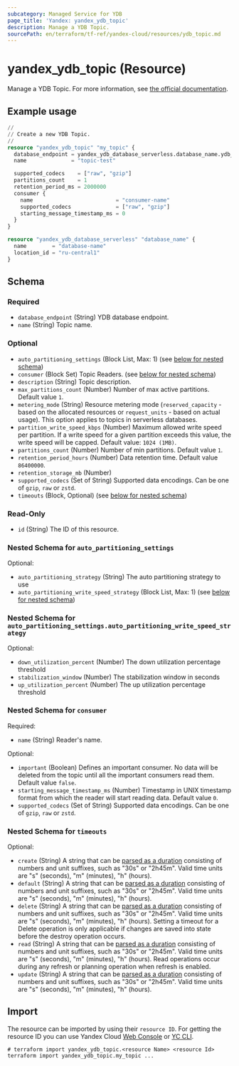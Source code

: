 ```yaml
---
subcategory: Managed Service for YDB
page_title: 'Yandex: yandex_ydb_topic'
description: Manage a YDB Topic.
sourcePath: en/terraform/tf-ref/yandex-cloud/resources/ydb_topic.md
---
```


# yandex_ydb_topic (Resource)

Manage a YDB Topic. For more information, see [the official documentation](https://yandex.cloud/docs/ydb/concepts/#ydb).

## Example usage

```terraform
//
// Create a new YDB Topic.
//
resource "yandex_ydb_topic" "my_topic" {
  database_endpoint = yandex_ydb_database_serverless.database_name.ydb_full_endpoint
  name              = "topic-test"

  supported_codecs    = ["raw", "gzip"]
  partitions_count    = 1
  retention_period_ms = 2000000
  consumer {
    name                          = "consumer-name"
    supported_codecs              = ["raw", "gzip"]
    starting_message_timestamp_ms = 0
  }
}

resource "yandex_ydb_database_serverless" "database_name" {
  name        = "database-name"
  location_id = "ru-central1"
}
```

<!-- schema generated by tfplugindocs -->
## Schema

### Required

- `database_endpoint` (String) YDB database endpoint.
- `name` (String) Topic name.

### Optional

- `auto_partitioning_settings` (Block List, Max: 1) (see [below for nested schema](#nestedblock--auto_partitioning_settings))
- `consumer` (Block Set) Topic Readers. (see [below for nested schema](#nestedblock--consumer))
- `description` (String) Topic description.
- `max_partitions_count` (Number) Number of max active partitions. Default value `1`.
- `metering_mode` (String) Resource metering mode (`reserved_capacity` - based on the allocated resources or `request_units` - based on actual usage). This option applies to topics in serverless databases.
- `partition_write_speed_kbps` (Number) Maximum allowed write speed per partition. If a write speed for a given partition exceeds this value, the write speed will be capped. Default value: `1024 (1MB)`.
- `partitions_count` (Number) Number of min partitions. Default value `1`.
- `retention_period_hours` (Number) Data retention time. Default value `86400000`.
- `retention_storage_mb` (Number)
- `supported_codecs` (Set of String) Supported data encodings. Can be one of `gzip`, `raw` or `zstd`.
- `timeouts` (Block, Optional) (see [below for nested schema](#nestedblock--timeouts))

### Read-Only

- `id` (String) The ID of this resource.

<a id="nestedblock--auto_partitioning_settings"></a>
### Nested Schema for `auto_partitioning_settings`

Optional:

- `auto_partitioning_strategy` (String) The auto partitioning strategy to use
- `auto_partitioning_write_speed_strategy` (Block List, Max: 1) (see [below for nested schema](#nestedblock--auto_partitioning_settings--auto_partitioning_write_speed_strategy))

<a id="nestedblock--auto_partitioning_settings--auto_partitioning_write_speed_strategy"></a>
### Nested Schema for `auto_partitioning_settings.auto_partitioning_write_speed_strategy`

Optional:

- `down_utilization_percent` (Number) The down utilization percentage threshold
- `stabilization_window` (Number) The stabilization window in seconds
- `up_utilization_percent` (Number) The up utilization percentage threshold



<a id="nestedblock--consumer"></a>
### Nested Schema for `consumer`

Required:

- `name` (String) Reader's name.

Optional:

- `important` (Boolean) Defines an important consumer. No data will be deleted from the topic until all the important consumers read them. Default value `false`.
- `starting_message_timestamp_ms` (Number) Timestamp in UNIX timestamp format from which the reader will start reading data. Default value `0`.
- `supported_codecs` (Set of String) Supported data encodings. Can be one of `gzip`, `raw` or `zstd`.


<a id="nestedblock--timeouts"></a>
### Nested Schema for `timeouts`

Optional:

- `create` (String) A string that can be [parsed as a duration](https://pkg.go.dev/time#ParseDuration) consisting of numbers and unit suffixes, such as "30s" or "2h45m". Valid time units are "s" (seconds), "m" (minutes), "h" (hours).
- `default` (String) A string that can be [parsed as a duration](https://pkg.go.dev/time#ParseDuration) consisting of numbers and unit suffixes, such as "30s" or "2h45m". Valid time units are "s" (seconds), "m" (minutes), "h" (hours).
- `delete` (String) A string that can be [parsed as a duration](https://pkg.go.dev/time#ParseDuration) consisting of numbers and unit suffixes, such as "30s" or "2h45m". Valid time units are "s" (seconds), "m" (minutes), "h" (hours). Setting a timeout for a Delete operation is only applicable if changes are saved into state before the destroy operation occurs.
- `read` (String) A string that can be [parsed as a duration](https://pkg.go.dev/time#ParseDuration) consisting of numbers and unit suffixes, such as "30s" or "2h45m". Valid time units are "s" (seconds), "m" (minutes), "h" (hours). Read operations occur during any refresh or planning operation when refresh is enabled.
- `update` (String) A string that can be [parsed as a duration](https://pkg.go.dev/time#ParseDuration) consisting of numbers and unit suffixes, such as "30s" or "2h45m". Valid time units are "s" (seconds), "m" (minutes), "h" (hours).

## Import

The resource can be imported by using their `resource ID`. For getting the resource ID you can use Yandex Cloud [Web Console](https://console.yandex.cloud) or [YC CLI](https://yandex.cloud/docs/cli/quickstart).

```shell
# terraform import yandex_ydb_topic.<resource Name> <resource Id>
terraform import yandex_ydb_topic.my_topic ...
```
